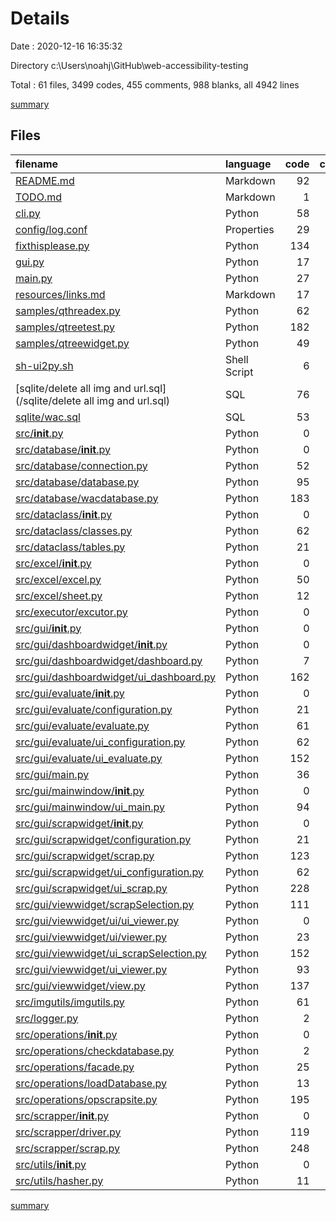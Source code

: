 # Details

Date : 2020-12-16 16:35:32

Directory c:\Users\noahj\GitHub\web-accessibility-testing

Total : 61 files,  3499 codes, 455 comments, 988 blanks, all 4942 lines

[summary](results.md)

## Files
| filename | language | code | comment | blank | total |
| :--- | :--- | ---: | ---: | ---: | ---: |
| [README.md](/README.md) | Markdown | 92 | 1 | 11 | 104 |
| [TODO.md](/TODO.md) | Markdown | 1 | 0 | 3 | 4 |
| [cli.py](/cli.py) | Python | 58 | 2 | 19 | 79 |
| [config/log.conf](/config/log.conf) | Properties | 29 | 3 | 10 | 42 |
| [fixthisplease.py](/fixthisplease.py) | Python | 134 | 2 | 21 | 157 |
| [gui.py](/gui.py) | Python | 17 | 1 | 6 | 24 |
| [main.py](/main.py) | Python | 27 | 6 | 6 | 39 |
| [resources/links.md](/resources/links.md) | Markdown | 17 | 3 | 11 | 31 |
| [samples/qthreadex.py](/samples/qthreadex.py) | Python | 62 | 0 | 22 | 84 |
| [samples/qtreetest.py](/samples/qtreetest.py) | Python | 182 | 38 | 69 | 289 |
| [samples/qtreewidget.py](/samples/qtreewidget.py) | Python | 49 | 7 | 8 | 64 |
| [sh-ui2py.sh](/sh-ui2py.sh) | Shell Script | 6 | 1 | 7 | 14 |
| [sqlite/delete all img and url.sql](/sqlite/delete all img and url.sql) | SQL | 76 | 0 | 8 | 84 |
| [sqlite/wac.sql](/sqlite/wac.sql) | SQL | 53 | 0 | 1 | 54 |
| [src/__init__.py](/src/__init__.py) | Python | 0 | 0 | 1 | 1 |
| [src/database/__init__.py](/src/database/__init__.py) | Python | 0 | 0 | 1 | 1 |
| [src/database/connection.py](/src/database/connection.py) | Python | 52 | 1 | 20 | 73 |
| [src/database/database.py](/src/database/database.py) | Python | 95 | 1 | 43 | 139 |
| [src/database/wacdatabase.py](/src/database/wacdatabase.py) | Python | 183 | 9 | 62 | 254 |
| [src/dataclass/__init__.py](/src/dataclass/__init__.py) | Python | 0 | 0 | 1 | 1 |
| [src/dataclass/classes.py](/src/dataclass/classes.py) | Python | 62 | 1 | 10 | 73 |
| [src/dataclass/tables.py](/src/dataclass/tables.py) | Python | 21 | 1 | 3 | 25 |
| [src/excel/__init__.py](/src/excel/__init__.py) | Python | 0 | 0 | 1 | 1 |
| [src/excel/excel.py](/src/excel/excel.py) | Python | 50 | 9 | 47 | 106 |
| [src/excel/sheet.py](/src/excel/sheet.py) | Python | 12 | 3 | 11 | 26 |
| [src/executor/excutor.py](/src/executor/excutor.py) | Python | 0 | 105 | 35 | 140 |
| [src/gui/__init__.py](/src/gui/__init__.py) | Python | 0 | 0 | 1 | 1 |
| [src/gui/dashboardwidget/__init__.py](/src/gui/dashboardwidget/__init__.py) | Python | 0 | 0 | 1 | 1 |
| [src/gui/dashboardwidget/dashboard.py](/src/gui/dashboardwidget/dashboard.py) | Python | 7 | 1 | 4 | 12 |
| [src/gui/dashboardwidget/ui_dashboard.py](/src/gui/dashboardwidget/ui_dashboard.py) | Python | 162 | 7 | 8 | 177 |
| [src/gui/evaluate/__init__.py](/src/gui/evaluate/__init__.py) | Python | 0 | 0 | 1 | 1 |
| [src/gui/evaluate/configuration.py](/src/gui/evaluate/configuration.py) | Python | 21 | 34 | 25 | 80 |
| [src/gui/evaluate/evaluate.py](/src/gui/evaluate/evaluate.py) | Python | 61 | 2 | 34 | 97 |
| [src/gui/evaluate/ui_configuration.py](/src/gui/evaluate/ui_configuration.py) | Python | 62 | 7 | 8 | 77 |
| [src/gui/evaluate/ui_evaluate.py](/src/gui/evaluate/ui_evaluate.py) | Python | 152 | 7 | 8 | 167 |
| [src/gui/main.py](/src/gui/main.py) | Python | 36 | 3 | 17 | 56 |
| [src/gui/mainwindow/__init__.py](/src/gui/mainwindow/__init__.py) | Python | 0 | 0 | 1 | 1 |
| [src/gui/mainwindow/ui_main.py](/src/gui/mainwindow/ui_main.py) | Python | 94 | 7 | 8 | 109 |
| [src/gui/scrapwidget/__init__.py](/src/gui/scrapwidget/__init__.py) | Python | 0 | 0 | 1 | 1 |
| [src/gui/scrapwidget/configuration.py](/src/gui/scrapwidget/configuration.py) | Python | 21 | 34 | 25 | 80 |
| [src/gui/scrapwidget/scrap.py](/src/gui/scrapwidget/scrap.py) | Python | 123 | 4 | 57 | 184 |
| [src/gui/scrapwidget/ui_configuration.py](/src/gui/scrapwidget/ui_configuration.py) | Python | 62 | 7 | 8 | 77 |
| [src/gui/scrapwidget/ui_scrap.py](/src/gui/scrapwidget/ui_scrap.py) | Python | 228 | 7 | 8 | 243 |
| [src/gui/viewwidget/scrapSelection.py](/src/gui/viewwidget/scrapSelection.py) | Python | 111 | 5 | 27 | 143 |
| [src/gui/viewwidget/ui/ui_viewer.py](/src/gui/viewwidget/ui/ui_viewer.py) | Python | 0 | 7 | 4 | 11 |
| [src/gui/viewwidget/ui/viewer.py](/src/gui/viewwidget/ui/viewer.py) | Python | 23 | 7 | 8 | 38 |
| [src/gui/viewwidget/ui_scrapSelection.py](/src/gui/viewwidget/ui_scrapSelection.py) | Python | 152 | 7 | 8 | 167 |
| [src/gui/viewwidget/ui_viewer.py](/src/gui/viewwidget/ui_viewer.py) | Python | 93 | 6 | 7 | 106 |
| [src/gui/viewwidget/view.py](/src/gui/viewwidget/view.py) | Python | 137 | 20 | 39 | 196 |
| [src/imgutils/imgutils.py](/src/imgutils/imgutils.py) | Python | 61 | 8 | 23 | 92 |
| [src/logger.py](/src/logger.py) | Python | 2 | 2 | 2 | 6 |
| [src/operations/__init__.py](/src/operations/__init__.py) | Python | 0 | 0 | 1 | 1 |
| [src/operations/checkdatabase.py](/src/operations/checkdatabase.py) | Python | 2 | 1 | 1 | 4 |
| [src/operations/facade.py](/src/operations/facade.py) | Python | 25 | 34 | 19 | 78 |
| [src/operations/loadDatabase.py](/src/operations/loadDatabase.py) | Python | 13 | 3 | 14 | 30 |
| [src/operations/opscrapsite.py](/src/operations/opscrapsite.py) | Python | 195 | 14 | 68 | 277 |
| [src/scrapper/__init__.py](/src/scrapper/__init__.py) | Python | 0 | 0 | 1 | 1 |
| [src/scrapper/driver.py](/src/scrapper/driver.py) | Python | 119 | 5 | 43 | 167 |
| [src/scrapper/scrap.py](/src/scrapper/scrap.py) | Python | 248 | 20 | 66 | 334 |
| [src/utils/__init__.py](/src/utils/__init__.py) | Python | 0 | 1 | 1 | 2 |
| [src/utils/hasher.py](/src/utils/hasher.py) | Python | 11 | 1 | 4 | 16 |

[summary](results.md)